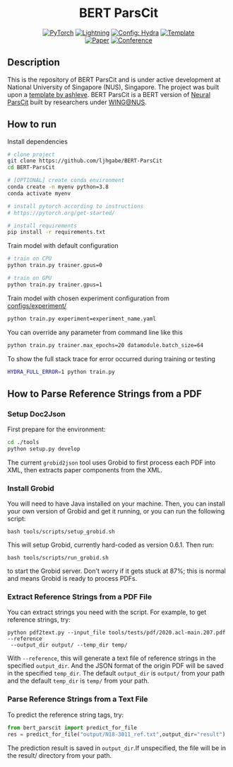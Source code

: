
<div align="center">
   
# BERT ParsCit

<a href="https://pytorch.org/get-started/locally/"><img alt="PyTorch" src="https://img.shields.io/badge/PyTorch-ee4c2c?logo=pytorch&logoColor=white"></a>
<a href="https://pytorchlightning.ai/"><img alt="Lightning" src="https://img.shields.io/badge/-Lightning-792ee5?logo=pytorchlightning&logoColor=white"></a>
<a href="https://hydra.cc/"><img alt="Config: Hydra" src="https://img.shields.io/badge/Config-Hydra-89b8cd"></a>
<a href="https://github.com/ashleve/lightning-hydra-template"><img alt="Template" src="https://img.shields.io/badge/-Lightning--Hydra--Template-017F2F?style=flat&logo=github&labelColor=gray"></a><br>
[![Paper](http://img.shields.io/badge/paper-arxiv.1001.2234-B31B1B.svg)](https://www.nature.com/articles/nature14539)
[![Conference](http://img.shields.io/badge/AnyConference-year-4b44ce.svg)](https://papers.nips.cc/paper/2020)

</div>

## Description

This is the repository of BERT ParsCit and is under active development at National University of Singapore (NUS), Singapore. The project was built upon a [template by ashleve](https://github.com/ashleve/lightning-hydra-template).
BERT ParsCit is a BERT version of [Neural ParsCit](https://github.com/WING-NUS/Neural-ParsCit) built by researchers under [WING@NUS](https://wing.comp.nus.edu.sg/).

## How to run

Install dependencies

```bash
# clone project
git clone https://github.com/ljhgabe/BERT-ParsCit
cd BERT-ParsCit

# [OPTIONAL] create conda environment
conda create -n myenv python=3.8
conda activate myenv

# install pytorch according to instructions
# https://pytorch.org/get-started/

# install requirements
pip install -r requirements.txt
```

Train model with default configuration

```bash
# train on CPU
python train.py trainer.gpus=0

# train on GPU
python train.py trainer.gpus=1
```

Train model with chosen experiment configuration from [configs/experiment/](configs/experiment/)

```bash
python train.py experiment=experiment_name.yaml
```

You can override any parameter from command line like this

```bash
python train.py trainer.max_epochs=20 datamodule.batch_size=64
```

To show the full stack trace for error occurred during training or testing

```bash
HYDRA_FULL_ERROR=1 python train.py
```


## How to Parse Reference Strings from a PDF
###  Setup Doc2Json
First prepare for the environment:
```bash
cd ./tools
python setup.py develop
```
The current `grobid2json` tool uses Grobid to first process each PDF into XML, then extracts paper components from the XML.

### Install Grobid

You will need to have Java installed on your machine. Then, you can install your own version of Grobid and get it running, or you can run the following script:

```console
bash tools/scripts/setup_grobid.sh
```

This will setup Grobid, currently hard-coded as version 0.6.1. Then run:

```console
bash tools/scripts/run_grobid.sh
```

to start the Grobid server. Don't worry if it gets stuck at 87%; this is normal and means Grobid is ready to process PDFs.


### Extract Reference Strings from a PDF File

You can extract strings you need with the script. 
For example, to get reference strings, try:
```console
python pdf2text.py --input_file tools/tests/pdf/2020.acl-main.207.pdf --reference
 --output_dir output/ --temp_dir temp/
```
With `--reference`, this will generate a text file of reference strings in the specified `output_dir`.
And the JSON format of the origin PDF will be saved in the specified `temp_dir`. 
The default `output_dir` is `output/` from your path and the default `temp_dir` is `temp/` from your path.
 
### Parse Reference Strings from a Text File
To predict the reference string tags, try:
```python
from bert_parscit import predict_for_file
res = predict_for_file("output/N18-3011_ref.txt",output_dir="result")
```
The prediction result is saved in `output_dir`.If unspecified, the file will be in the result/ directory from your path.


